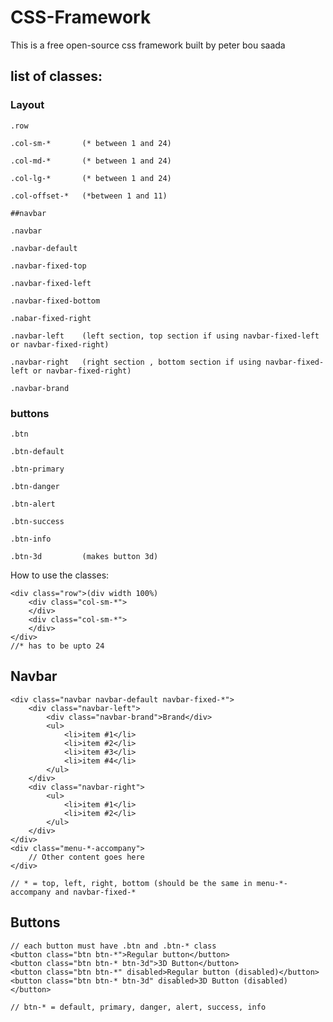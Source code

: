 # CSS-Framework
This is a free open-source css framework built by peter bou saada

## list of classes:
### Layout

    .row
    
    .col-sm-*		(* between 1 and 24)
    
    .col-md-*		(* between 1 and 24)
    
    .col-lg-*		(* between 1 and 24)
    
    .col-offset-*	(*between 1 and 11)
    
    ##navbar
    
    .navbar
    
    .navbar-default
    
    .navbar-fixed-top
    
    .navbar-fixed-left
    
    .navbar-fixed-bottom
    
    .nabar-fixed-right
    
    .navbar-left	(left section, top section if using navbar-fixed-left or navbar-fixed-right)
    
    .navbar-right	(right section , bottom section if using navbar-fixed-left or navbar-fixed-right)
    
    .navbar-brand

### buttons

    .btn
    
    .btn-default
    
    .btn-primary
    
    .btn-danger
    
    .btn-alert
    
    .btn-success
    
    .btn-info
    
    .btn-3d 		(makes button 3d)

How to use the classes:

    <div class="row">(div width 100%)
	    <div class="col-sm-*">
	    </div>
	    <div class="col-sm-*">
	    </div>
    </div>
    //* has to be upto 24

## Navbar

    <div class="navbar navbar-default navbar-fixed-*">
    	<div class="navbar-left">
    		<div class="navbar-brand">Brand</div>
    		<ul>
    			<li>item #1</li>
    			<li>item #2</li>
    			<li>item #3</li>
    			<li>item #4</li>
    		</ul>
    	</div>
    	<div class="navbar-right">
    		<ul>
    			<li>item #1</li>
    			<li>item #2</li>
    		</ul>
    	</div>
    </div>
    <div class="menu-*-accompany">
    	// Other content goes here
    </div>
    
    // * = top, left, right, bottom	(should be the same in menu-*-accompany and navbar-fixed-*

## Buttons

    // each button must have .btn and .btn-* class
    <button class="btn btn-*">Regular button</button>
    <button class="btn btn-* btn-3d">3D Button</button>
    <button class="btn btn-*" disabled>Regular button (disabled)</button>
    <button class="btn btn-* btn-3d" disabled>3D Button (disabled)</button>
    
    // btn-* = default, primary, danger, alert, success, info 


